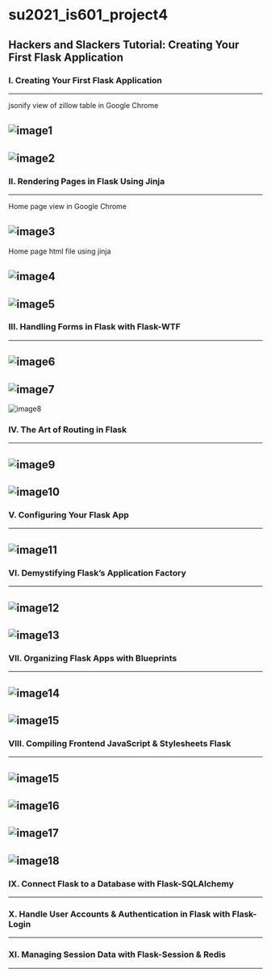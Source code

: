 # su2021_is601_project4
Hackers and Slackers Tutorial: Creating Your First Flask Application
---

### I. Creating Your First Flask Application
---

jsonify view of zillow table in Google Chrome

![image1](/screenshots/part1-googlechrome.png)
---

![image2](/screenshots/part1-pycharm.png)
---

### II. Rendering Pages in Flask Using Jinja
---

Home page view in Google Chrome

![image3](/screenshots/part2-googlechrome.png)
---

Home page html file using jinja

![image4](/screenshots/part2-html-pycharm.png)
---

![image5](/screenshots/part2-python-pycharm.png)
---

### III. Handling Forms in Flask with Flask-WTF
---

![image6](/screenshots/part3-googlechrome.png)
---

![image7](/screenshots/part3-python-pycharm.png)
---

![image8](/screenshots/part3-html-pycharm.png)

### IV. The Art of Routing in Flask
---

![image9](/screenshots/part4-python-pycharm.png)
---

![image10](/screenshots/part4-googlechrome.png)
---

### V. Configuring Your Flask App
---

![image11](/screenshots/part5-python-pycharm.png)
---

### VI. Demystifying Flask’s Application Factory
---

![image12](/screenshots/part6-init.png)
---

![image13](/screenshots/part6-wsgi.png)
---

### VII. Organizing Flask Apps with Blueprints
---

![image14](/screenshots/part7-init.png)
---

![image15](/screenshots/part7-routes.png)
---

### VIII. Compiling Frontend JavaScript & Stylesheets Flask
---

![image15](/screenshots/part8-requirements.png)
---

![image16](/screenshots/part8-init.png)
---

![image17](/screenshots/part8-assets.png)
---

![image18](/screenshots/part8-config.png)
---

### IX. Connect Flask to a Database with Flask-SQLAlchemy
---
### X. Handle User Accounts & Authentication in Flask with Flask-Login
---
### XI. Managing Session Data with Flask-Session & Redis
---

